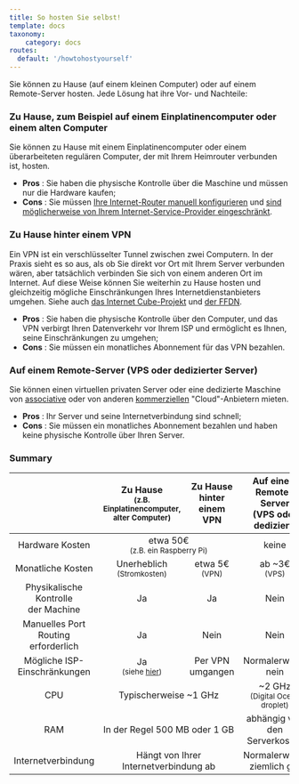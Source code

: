 ```yaml
---
title: So hosten Sie selbst!
template: docs
taxonomy:
    category: docs
routes:
  default: '/howtohostyourself'
---
```


Sie können zu Hause (auf einem kleinen Computer) oder auf einem Remote-Server hosten. Jede Lösung hat ihre Vor- und Nachteile:

### Zu Hause, zum Beispiel auf einem Einplatinencomputer oder einem alten Computer

Sie können zu Hause mit einem Einplatinencomputer oder einem überarbeiteten regulären Computer, der mit Ihrem Heimrouter verbunden ist, hosten.

- **Pros**  : Sie haben die physische Kontrolle über die Maschine und müssen nur die Hardware kaufen;
- **Cons**  : Sie müssen [Ihre Internet-Router manuell konfigurieren](/isp_box_config) und [sind möglicherweise von Ihrem Internet-Service-Provider eingeschränkt](/isp).

### Zu Hause hinter einem VPN

Ein VPN ist ein verschlüsselter Tunnel zwischen zwei Computern. In der Praxis sieht es so aus, als ob Sie direkt vor Ort mit Ihrem Server verbunden wären, aber tatsächlich verbinden Sie sich von einem anderen Ort im Internet. Auf diese Weise können Sie weiterhin zu Hause hosten und gleichzeitig mögliche Einschränkungen Ihres Internetdienstanbieters umgehen. Siehe auch [das Internet Cube-Projekt](https://internetcu.be/) und [der FFDN](https://www.ffdn.org/).

- **Pros** : Sie haben die physische Kontrolle über den Computer, und das VPN verbirgt Ihren Datenverkehr vor Ihrem ISP und ermöglicht es Ihnen, seine Einschränkungen zu umgehen;
- **Cons** : Sie müssen ein monatliches Abonnement für das VPN bezahlen.

### Auf einem Remote-Server (VPS oder dedizierter Server)

Sie können einen virtuellen privaten Server oder eine dedizierte Maschine von [associative](https://db.ffdn.org/) oder von anderen [kommerziellen](/providers/server) "Cloud"-Anbietern mieten.

- **Pros** : Ihr Server und seine Internetverbindung sind schnell;
- **Cons** : Sie müssen ein monatliches Abonnement bezahlen und haben keine physische Kontrolle über Ihren Server.

### Summary

<table>
    <thead>
      <tr>
        <th></th>
        <th style="text-align:center;">Zu Hause<br><small>(z.B. Einplatinencomputer, alter Computer)</small></th>
        <th style="text-align:center;">Zu Hause<br>hinter einem VPN</th>
        <th style="text-align:center;">Auf einem Remote-Server<br>(VPS oder dediziert)</th>
      </tr>
    </thead>
    <tbody>
      <tr>
        <td style="text-align:center;">Hardware Kosten</td>
        <td style="text-align:center;" class="warning"  colspan="2">etwa 50€ <br><small>(z.B. ein Raspberry Pi)</small></td>
        <td style="text-align:center;" class="success">keine</td>
      </tr>
      <tr>
        <td style="text-align:center;">Monatliche Kosten</td>
        <td style="text-align:center;" class="success">Unerheblich<br><small>(Stromkosten)</small></td>
        <td style="text-align:center;" class="warning">etwa 5€ <br><small>(VPN)</small></td>
        <td style="text-align:center;" class="warning">ab ~3€ <br><small>(VPS)</small></td>
      </tr>
      <tr>
        <td style="text-align:center;">Physikalische Kontrolle<br>der Machine</td>
        <td style="text-align:center;" class="success">Ja</td>
        <td style="text-align:center;" class="success">Ja</td>
        <td style="text-align:center;" class="danger">Nein</td>
      </tr>
      <tr>
        <td style="text-align:center;">Manuelles Port <br>Routing erforderlich</td>
        <td style="text-align:center;" class="warning">Ja</td>
        <td style="text-align:center;" class="success">Nein</td>
        <td style="text-align:center;" class="success">Nein</td>
      </tr>
      <tr>
        <td style="text-align:center;">Mögliche ISP-Einschränkungen</td>
        <td style="text-align:center;" class="danger">Ja <br><small>(siehe <a href="/isp">hier</a>)</small></td>
        <td style="text-align:center;" class="success">Per VPN umgangen</td>
        <td style="text-align:center;" class="success">Normalerweise nein</td>
      </tr>
      <tr>
        <td style="text-align:center;">CPU</td>
        <td style="text-align:center;" class="warning" colspan="2">Typischerweise ~1 GHz</td>
        <td style="text-align:center;" class="success">~2 GHz <br><small>(Digital Ocean droplet)</small></td>
      </tr>
      <tr>
        <td style="text-align:center;">RAM</td>
        <td style="text-align:center;" class="warning" colspan="2">In der Regel 500 MB oder 1 GB</td>
        <td style="text-align:center;" class="warning">abhängig von den Serverkosten</td>
      </tr>
      <tr>
        <td style="text-align:center;">Internetverbindung</td>
        <td style="text-align:center;" class="warning" colspan="2">Hängt von Ihrer Internetverbindung ab</td>
        <td style="text-align:center;" class="success">Normalerweise ziemlich gut</td>
      </tr>
    </tbody>
</table>
